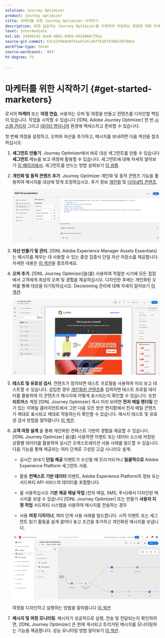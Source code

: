```yaml
---
solution: Journey Optimizer
product: journey optimizer
title: 마케터를 위한 Journey Optimizer 시작하기
description: 여정 실습자는 Journey Optimizer을 사용하여 작업하는 방법에 대해 자세히 알아봅니다
level: Intermediate
exl-id: 34304142-3ee8-4081-94b9-e914968c75ba
source-git-commit: 63c52f04da9fd1a5fafc36ffb5079380229f885e
workflow-type: tm+mt
source-wordcount: '453'
ht-degree: 7%

---
```


# 마케터를 위한 시작하기 {#get-started-marketers}

로서의 **마케터** 또는 **여정 연습**, 사용자는 오퍼 및 여정을 만들고 컨텐츠를 디자인할 책임이 있습니다. 작업을 시작할 수 있습니다 [!DNL Adobe Journey Optimizer] 한 번 [시스템 관리자](administrator.md) 그리고 [데이터 엔지니어](data-engineer.md) 환경에 액세스하고 준비할 수 있습니다.

첫 번째 여정을 설정하고, 오퍼와 자산을 추가하고, 메시지를 보내려면 다음 섹션을 참조하십시오.

1. **세그먼트 만들기**. Journey Optimizer에서 바로 대상 세그먼트를 만들 수 있습니다 **세그먼트** 메뉴를 보고 여정에 활용할 수 있습니다.  세그먼트에 대해 자세히 알아보기 [이 페이지에서](../../segment/about-segments.md). 세그먼트를 만드는 방법 살펴보기 [이 샘플](../../segment/creating-a-segment.md).

1. **개인화 및 동적 콘텐츠 추가**. Journey Optimizer 개인화 및 동적 콘텐츠 기능을 활용하여 메시지를 대상에 맞게 조정하십시오. 추가 정보 [개인화](../../personalization/personalize.md) 및 [다이내믹 콘텐츠](../../personalization/get-started-dynamic-content.md).

   ![](../assets/perso_ee2.png)

1. **자산 만들기 및 관리**. [!DNL Adobe Experience Manager Assets Essentials] 는 메시지를 채우는 데 사용할 수 있는 중앙 집중식 단일 자산 저장소를 제공합니다. 자세한 내용은 [이 섹션](../../design/assets-essentials.md)을 참조하세요.

1. **오퍼 추가**. [!DNL Journey Optimizer]을(를) 사용하여 적절한 시기에 모든 접점에서 고객에게 최상의 오퍼 및 경험을 제공하십시오. 디자인한 후에는 개인화된 오퍼를 통해 대상을 타기팅하십시오. Decisioning 관리에 대해 자세히 알아보기 [이 섹션](../../offers/get-started/starting-offer-decisioning.md).

   ![](../assets/offers-e2e-offers-displayed.png)

1. **테스트 및 유효성 검사**. 컨텐츠가 정의되면 테스트 프로필을 사용하여 미리 보고 테스트할 수 있습니다. 삽입한 경우 [개인화된 콘텐츠](../../personalization/personalize.md)를 입력하면 테스트 프로필 데이터를 활용하여 이 콘텐츠가 메시지에 어떻게 표시되는지 확인할 수 있습니다. 또한 **리트머스** 계정 [!DNL Journey Optimizer] 즉시 미리 보려면 **전자 메일 렌더링** 인기 있는 이메일 클라이언트에서 그런 다음 모든 받은 편지함에서 전자 메일 콘텐츠가 제대로 표시되고 제대로 작동하는지 확인할 수 있습니다. 메시지 테스트 및 유효성 검사 방법을 알아봅니다 [이 섹션](../../design/preview.md).

1. **고객 여정 설계** 을 통해 개인화된 컨텍스트 기반의 경험을 제공할 수 있습니다. [!DNL Journey Optimizer] 을(를) 사용하면 이벤트 또는 데이터 소스에 저장된 상황별 데이터를 활용하여 실시간 오케스트레이션 사용 사례를 빌드할 수 있습니다. 다음 기능을 통해 제공되는 여러 단계로 구성된 고급 시나리오 설계:

   * 실시간 보내기 **단일 제공** 이벤트가 수신될 때 트리거되거나 **일괄적으로** Adobe Experience Platform 세그먼트 사용.

   * 활용 **컨텍스트 기반 데이터** 이벤트, Adobe Experience Platform의 정보 또는 서드파티 API 서비스의 데이터를 포함합니다.

   * 를 사용하십시오 **기본 제공 채널 작업** (전자 메일, SMS, 푸시)에서 디자인된 메시지를 보낼 수 있습니다 [!DNL Journey Optimizer] 또는 만들기 **사용자 지정 작업** 서드파티 시스템을 사용하여 메시지를 전송하는 경우

   * 사용 **여정 디자이너**, 여러 단계 사용 사례를 빌드합니다. 시작 이벤트 또는 세그먼트 읽기 활동을 쉽게 끌어다 놓고 조건을 추가하고 개인화된 메시지를 보냅니다.

   ![](../assets/journey-design.png)

   여정을 디자인하고 실행하는 방법을 알아봅니다 [이 섹션](../../building-journeys/journey-gs.md)

1. **메시지 및 여정 모니터링**. 메시지가 성공적으로 실행, 전송 및 전달되는지 확인하려면, [!DNL Journey Optimizer] 은 현재 게시되고 트리거된 메시지를 모니터링하는 기능을 제공합니다. 성능 모니터링 방법 알아보기 [이 섹션](../../reports/global-report.md).
